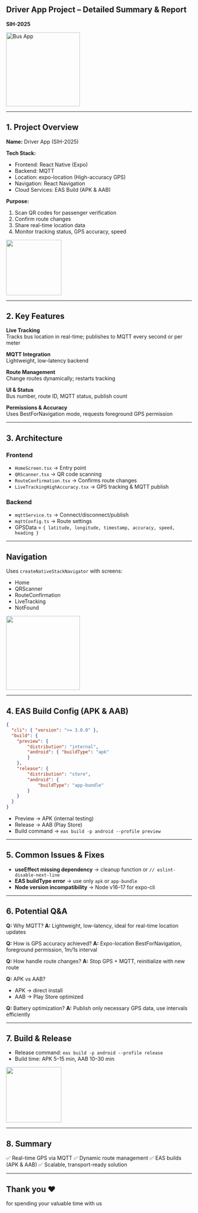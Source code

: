 ## Driver App Project – Detailed Summary & Report  
**SIH-2025**

<img src="https://cdn-icons-png.flaticon.com/512/741/741407.png" alt="Bus App" width="200"/>

---

## 1. Project Overview

**Name:** Driver App (SIH-2025)

**Tech Stack:**  
- Frontend: React Native (Expo) <!-- .element: class="fragment fade-in" -->
- Backend: MQTT <!-- .element: class="fragment fade-in" -->
- Location: expo-location (High-accuracy GPS) <!-- .element: class="fragment fade-in" -->
- Navigation: React Navigation <!-- .element: class="fragment fade-in" -->
- Cloud Services: EAS Build (APK & AAB) <!-- .element: class="fragment fade-in" -->

**Purpose:**  
1. Scan QR codes for passenger verification <!-- .element: class="fragment fade-in" -->
2. Confirm route changes <!-- .element: class="fragment fade-in" -->
3. Share real-time location data <!-- .element: class="fragment fade-in" -->
4. Monitor tracking status, GPS accuracy, speed <!-- .element: class="fragment fade-in" -->

<img src="https://cdn-icons-png.flaticon.com/512/854/854878.png" width="150"/>

---

## 2. Key Features

**Live Tracking**  
Tracks bus location in real-time; publishes to MQTT every second or per meter <!-- .element: class="fragment grow" -->

**MQTT Integration**  
Lightweight, low-latency backend <!-- .element: class="fragment grow" -->

**Route Management**  
Change routes dynamically; restarts tracking <!-- .element: class="fragment grow" -->

**UI & Status**  
Bus number, route ID, MQTT status, publish count <!-- .element: class="fragment grow" -->

**Permissions & Accuracy**  
Uses BestForNavigation mode, requests foreground GPS permission <!-- .element: class="fragment grow" -->

---

## 3. Architecture

### Frontend
- `HomeScreen.tsx` → Entry point <!-- .element: class="fragment fade-left" -->
- `QRScanner.tsx` → QR code scanning <!-- .element: class="fragment fade-left" -->
- `RouteConfirmation.tsx` → Confirms route changes <!-- .element: class="fragment fade-left" -->
- `LiveTrackingHighAccuracy.tsx` → GPS tracking & MQTT publish <!-- .element: class="fragment fade-left" -->

### Backend
- `mqttService.ts` → Connect/disconnect/publish <!-- .element: class="fragment fade-right" -->
- `mqttConfig.ts` → Route settings <!-- .element: class="fragment fade-right" -->
- GPSData = `{ latitude, longitude, timestamp, accuracy, speed, heading }` <!-- .element: class="fragment fade-right" -->

---

## Navigation

Uses `createNativeStackNavigator` with screens:  
- Home <!-- .element: class="fragment fade-in" -->  
- QRScanner <!-- .element: class="fragment fade-in" -->  
- RouteConfirmation <!-- .element: class="fragment fade-in" -->  
- LiveTracking <!-- .element: class="fragment fade-in" -->  
- NotFound <!-- .element: class="fragment fade-in" -->

<img src="https://cdn-icons-png.flaticon.com/512/684/684908.png" width="200"/>

---

## 4. EAS Build Config (APK & AAB)

```json
{
  "cli": { "version": ">= 3.0.0" },
  "build": {
    "preview": { 
        "distribution": "internal", 
        "android": { "buildType": "apk" 
        } 
    },
    "release": { 
        "distribution": "store", 
        "android": { 
            "buildType": "app-bundle" 
        } 
    }
  }
}
````

<!-- .element: class="fragment highlight-current-blue" -->

* Preview → APK (internal testing)
* Release → AAB (Play Store)
* Build command → `eas build -p android --profile preview`

---

## 5. Common Issues & Fixes

* **useEffect missing dependency** → cleanup function or `// eslint-disable-next-line` <!-- .element: class="fragment fade-in" -->
* **EAS buildType error** → use only `apk` or `app-bundle` <!-- .element: class="fragment fade-in" -->
* **Node version incompatibility** → Node v16–17 for expo-cli <!-- .element: class="fragment fade-in" -->

---

## 6. Potential Q\&A

**Q:** Why MQTT?
**A:** Lightweight, low-latency, ideal for real-time location updates <!-- .element: class="fragment fade-in" -->

**Q:** How is GPS accuracy achieved?
**A:** Expo-location BestForNavigation, foreground permission, 1m/1s interval <!-- .element: class="fragment fade-in" -->

**Q:** How handle route changes?
**A:** Stop GPS + MQTT, reinitialize with new route <!-- .element: class="fragment fade-in" -->

**Q:** APK vs AAB?

* APK → direct install
* AAB → Play Store optimized <!-- .element: class="fragment fade-in" -->

**Q:** Battery optimization?
**A:** Publish only necessary GPS data, use intervals efficiently <!-- .element: class="fragment fade-in" -->

---

## 7. Build & Release

* Release command: `eas build -p android --profile release` <!-- .element: class="fragment fade-in" -->
* Build time: APK 5–15 min, AAB 10–30 min <!-- .element: class="fragment fade-in" -->

<img src="https://cdn-icons-png.flaticon.com/512/906/906343.png" width="150"/>

---

## 8. Summary

✅ Real-time GPS via MQTT <!-- .element: class="fragment fade-in" -->
✅ Dynamic route management <!-- .element: class="fragment fade-in" -->
✅ EAS builds (APK & AAB) <!-- .element: class="fragment fade-in" -->
✅ Scalable, transport-ready solution <!-- .element: class="fragment fade-in" -->

---

## Thank you &hearts; 
for spending your valuable time with us 